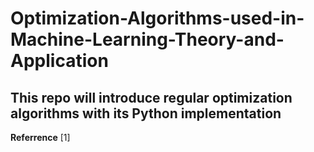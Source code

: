 # Optimization-Algorithms-used-in-Machine-Learning-Theory-and-Application

## This repo will introduce regular optimization algorithms with its Python implementation
























**Referrence**
[1]
